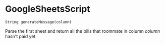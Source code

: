 # GoogleSheetsScript
`String generateMessage(column) `
  
  Parse the first sheet and return all the bills that roommate in column *column* hasn't paid yet.
